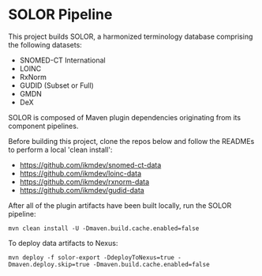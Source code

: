 # SOLOR Pipeline

This project builds SOLOR, a harmonized terminology database comprising the following datasets:
* SNOMED-CT International
* LOINC
* RxNorm
* GUDID (Subset or Full)
* GMDN
* DeX

SOLOR is composed of Maven plugin dependencies originating from its component pipelines.

Before building this project, clone the repos below and follow the READMEs to perform a local 'clean install':
* https://github.com/ikmdev/snomed-ct-data
* https://github.com/ikmdev/loinc-data
* https://github.com/ikmdev/rxnorm-data
* https://github.com/ikmdev/gudid-data

After all of the plugin artifacts have been built locally, run the SOLOR pipeline:

```
mvn clean install -U -Dmaven.build.cache.enabled=false
```

To deploy data artifacts to Nexus:
```
mvn deploy -f solor-export -DdeployToNexus=true -Dmaven.deploy.skip=true -Dmaven.build.cache.enabled=false
```